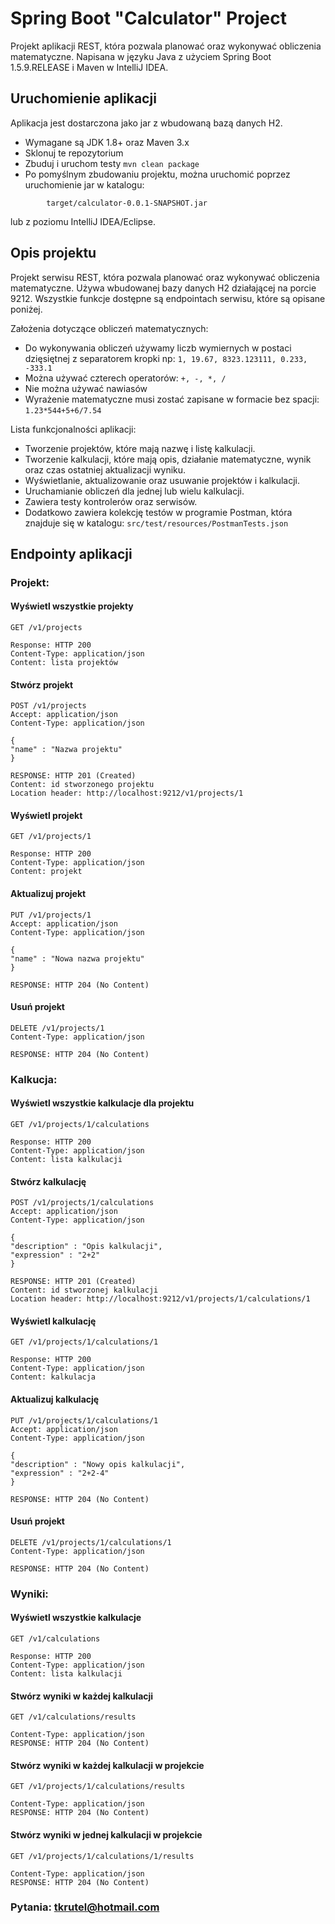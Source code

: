 # Spring Boot "Calculator" Project

Projekt aplikacji REST, która pozwala planować oraz wykonywać obliczenia matematyczne.
Napisana w języku Java z użyciem Spring Boot 1.5.9.RELEASE i Maven w IntelliJ IDEA.

## Uruchomienie aplikacji 

Aplikacja jest dostarczona jako jar z wbudowaną bazą danych H2. 

* Wymagane są JDK 1.8+ oraz Maven 3.x
* Sklonuj te repozytorium
* Zbuduj i uruchom testy ```mvn clean package```
* Po pomyślnym zbudowaniu projektu, można uruchomić poprzez uruchomienie jar w katalogu:
```
        target/calculator-0.0.1-SNAPSHOT.jar
```
lub z poziomu IntelliJ IDEA/Eclipse.

## Opis projektu

Projekt serwisu REST, która pozwala planować oraz wykonywać obliczenia matematyczne. Używa wbudowanej bazy danych H2 działającej na porcie 9212.
Wszystkie funkcje dostępne są endpointach serwisu, które są opisane poniżej.

Założenia dotyczące obliczeń matematycznych:

* Do wykonywania obliczeń używamy liczb wymiernych w postaci dzięsiętnej z separatorem kropki np: ``` 1, 19.67, 8323.123111, 0.233, -333.1 ```
* Można używać czterech operatorów: ``` +, -, *, / ```
* Nie można używać nawiasów
* Wyrażenie matematyczne musi zostać zapisane w formacie bez spacji: ``` 1.23*544+5+6/7.54 ```

Lista funkcjonalności aplikacji:

* Tworzenie projektów, które mają nazwę i listę kalkulacji.
* Tworzenie kalkulacji, które mają opis, działanie matematyczne, wynik oraz czas ostatniej aktualizacji wyniku.
* Wyświetlanie, aktualizowanie oraz usuwanie projektów i kalkulacji.
* Uruchamianie obliczeń dla jednej lub wielu kalkulacji.
* Zawiera testy kontrolerów oraz serwisów.
* Dodatkowo zawiera kolekcję testów w programie Postman, która znajduje się w katalogu: ``` src/test/resources/PostmanTests.json ```

## Endpointy aplikacji

### Projekt:

#### Wyświetl wszystkie projekty

```
GET /v1/projects

Response: HTTP 200
Content-Type: application/json
Content: lista projektów
```

#### Stwórz projekt

```
POST /v1/projects
Accept: application/json
Content-Type: application/json

{
"name" : "Nazwa projektu"
}

RESPONSE: HTTP 201 (Created)
Content: id stworzonego projektu
Location header: http://localhost:9212/v1/projects/1
```

#### Wyświetl projekt

```
GET /v1/projects/1

Response: HTTP 200
Content-Type: application/json
Content: projekt
```

#### Aktualizuj projekt

```
PUT /v1/projects/1
Accept: application/json
Content-Type: application/json

{
"name" : "Nowa nazwa projektu"
}

RESPONSE: HTTP 204 (No Content)
```

#### Usuń projekt

```
DELETE /v1/projects/1
Content-Type: application/json

RESPONSE: HTTP 204 (No Content)
```

### Kalkucja:

#### Wyświetl wszystkie kalkulacje dla projektu

```
GET /v1/projects/1/calculations

Response: HTTP 200
Content-Type: application/json
Content: lista kalkulacji
```

#### Stwórz kalkulację

```
POST /v1/projects/1/calculations
Accept: application/json
Content-Type: application/json

{
"description" : "Opis kalkulacji",
"expression" : "2+2"
}

RESPONSE: HTTP 201 (Created)
Content: id stworzonej kalkulacji
Location header: http://localhost:9212/v1/projects/1/calculations/1
```

#### Wyświetl kalkulację

```
GET /v1/projects/1/calculations/1

Response: HTTP 200
Content-Type: application/json
Content: kalkulacja
```

#### Aktualizuj kalkulację

```
PUT /v1/projects/1/calculations/1
Accept: application/json
Content-Type: application/json

{
"description" : "Nowy opis kalkulacji",
"expression" : "2+2-4"
}

RESPONSE: HTTP 204 (No Content)
```

#### Usuń projekt

```
DELETE /v1/projects/1/calculations/1
Content-Type: application/json

RESPONSE: HTTP 204 (No Content)
```

### Wyniki:

#### Wyświetl wszystkie kalkulacje

```
GET /v1/calculations

Response: HTTP 200
Content-Type: application/json
Content: lista kalkulacji
```

#### Stwórz wyniki w każdej kalkulacji

```
GET /v1/calculations/results

Content-Type: application/json
RESPONSE: HTTP 204 (No Content)
```

#### Stwórz wyniki w każdej kalkulacji w projekcie

```
GET /v1/projects/1/calculations/results

Content-Type: application/json
RESPONSE: HTTP 204 (No Content)
```

#### Stwórz wyniki w jednej kalkulacji w projekcie

```
GET /v1/projects/1/calculations/1/results

Content-Type: application/json
RESPONSE: HTTP 204 (No Content)
```

### Pytania: tkrutel@hotmail.com





